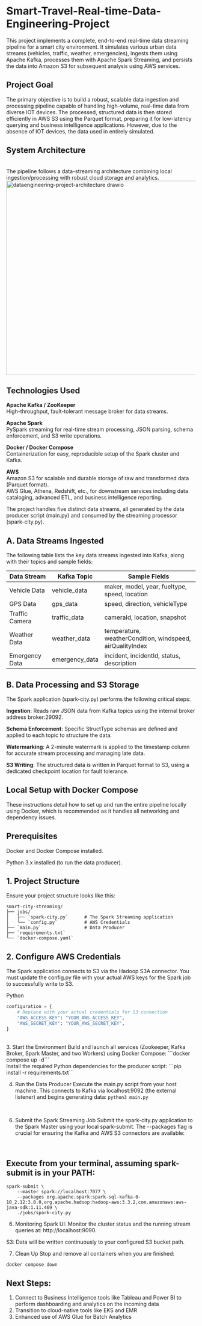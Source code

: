 # Smart-Travel-Real-time-Data-Engineering-Project
This project implements a complete, end-to-end real-time data streaming pipeline for a smart city environment. It simulates various urban data streams (vehicles, traffic, weather, emergencies), ingests them using Apache Kafka, processes them with Apache Spark Streaming, and persists the data into Amazon S3 for subsequent analysis using AWS services.

## Project Goal
The primary objective is to build a robust, scalable data ingestion and processing pipeline capable of handling high-volume, real-time data from diverse IOT devices. The processed, structured data is then stored efficiently in AWS S3 using the Parquet format, preparing it for low-latency querying and business intelligence applications. However, due to the absence of IOT devices, the data used in entirely simulated.

## System Architecture
<br>
The pipeline follows a data-streaming architecture combining local ingestion/processing with robust cloud storage and analytics.
<img width="1448" height="517" alt="dataengineering-project-architecture drawio" src="https://github.com/user-attachments/assets/00d94b48-1eb7-438a-a83a-c4920b822c78" />


## Technologies Used

**Apache Kafka / ZooKeeper**  
High-throughput, fault-tolerant message broker for data streams.

**Apache Spark**  
PySpark streaming for real-time stream processing, JSON parsing, schema enforcement, and S3 write operations.

**Docker / Docker Compose**  
Containerization for easy, reproducible setup of the Spark cluster and Kafka.

**AWS**  
Amazon S3 for scalable and durable storage of raw and transformed data (Parquet format).  
AWS Glue, Athena, Redshift, etc., for downstream services including data cataloging, advanced ETL, and business intelligence reporting.



The project handles five distinct data streams, all generated by the data producer script (main.py) and consumed by the streaming processor (spark-city.py).

## A. Data Streams Ingested

The following table lists the key data streams ingested into Kafka, along with their topics and sample fields:

| Data Stream       | Kafka Topic      | Sample Fields                                           |
|------------------|-----------------|--------------------------------------------------------|
| Vehicle Data      | vehicle_data     | maker, model, year, fueltype, speed, location         |
| GPS Data          | gps_data         | speed, direction, vehicleType                          |
| Traffic Camera    | traffic_data     | cameraId, location, snapshot                           |
| Weather Data      | weather_data     | temperature, weatherCondition, windspeed, airQualityIndex |
| Emergency Data    | emergency_data   | incident, incidentId, status, description             |




## B. Data Processing and S3 Storage
The Spark application (spark-city.py) performs the following critical steps:

**Ingestion**: Reads raw JSON data from Kafka topics using the internal broker address broker:29092.

**Schema Enforcement**: Specific StructType schemas are defined and applied to each topic to structure the data.

**Watermarking**: A 2-minute watermark is applied to the timestamp column for accurate stream processing and managing late data.

**S3 Writing**: The structured data is written in Parquet format to S3, using a dedicated checkpoint location for fault tolerance.

## Local Setup with Docker Compose
These instructions detail how to set up and run the entire pipeline locally using Docker, which is recommended as it handles all networking and dependency issues.

## Prerequisites
Docker and Docker Compose installed.

Python 3.x installed (to run the data producer).

## 1. Project Structure

Ensure your project structure looks like this:

```text
smart-city-streaming/
├── jobs/
│   ├── `spark-city.py`      # The Spark Streaming application
│   └── `config.py`          # AWS Credentials
├── `main.py`                # Data Producer
├── `requirements.txt`
└── `docker-compose.yaml`
```
## 2. Configure AWS Credentials
The Spark application connects to S3 via the Hadoop S3A connector. You must update the config.py file with your actual AWS keys for the Spark job to successfully write to S3.

Python

```python
configuration = {
    # Replace with your actual credentials for S3 connection
    "AWS_ACCESS_KEY": "YOUR_AWS_ACCESS_KEY",
    "AWS_SECRET_KEY": "YOUR_AWS_SECRET_KEY",
}
```
<br>
3. Start the Environment
Build and launch all services (Zookeeper, Kafka Broker, Spark Master, and two Workers) using Docker Compose:
```docker compose up -d```
<br>
Install the required Python dependencies for the producer script:
```pip install -r requirements.txt```
<br>

4. Run the Data Producer
Execute the main.py script from your host machine. This connects to Kafka via localhost:9092 (the external listener) and begins generating data:
```python3 main.py```
<br>

6. Submit the Spark Streaming Job
Submit the spark-city.py application to the Spark Master using your local spark-submit. The --packages flag is crucial for ensuring the Kafka and AWS S3 connectors are available:
<br>

## Execute from your terminal, assuming spark-submit is in your PATH:
```
spark-submit \
    --master spark://localhost:7077 \
    --packages org.apache.spark:spark-sql-kafka-0-10_2.12:3.0.0,org.apache.hadoop:hadoop-aws:3.3.2,com.amazonaws:aws-java-sdk:1.11.469 \
    ./jobs/spark-city.py
```
6. Monitoring
Spark UI: Monitor the cluster status and the running stream queries at: http://localhost:9090.

S3: Data will be written continuously to your configured S3 bucket path.

7. Clean Up
Stop and remove all containers when you are finished:

```docker compose down```

## Next Steps:
1. Connect to Business Intelligence tools like Tableau and Power BI to perform dashboarding and analytics on the incoming data
2. Transition to cloud-native tools like EKS and EMR
3. Enhanced use of AWS Glue for Batch Analytics
